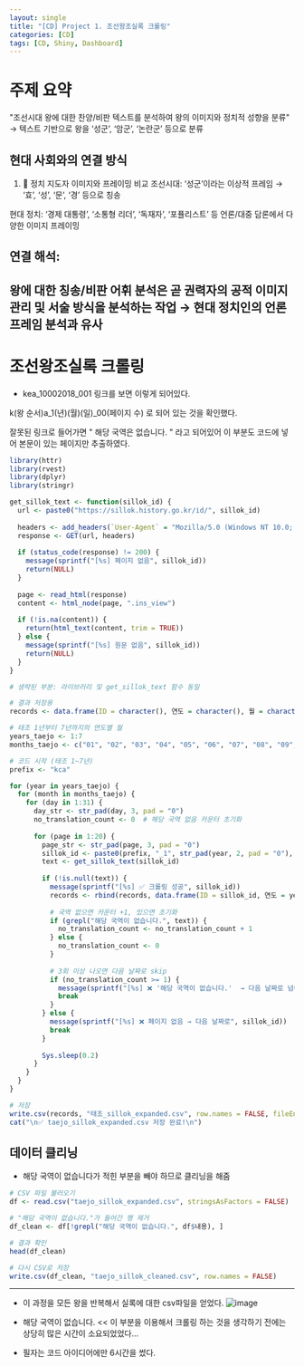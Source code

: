 ```yaml
---
layout: single
title: "[CD] Project 1. 조선왕조실록 크롤링"
categories: [CD]
tags: [CD, Shiny, Dashboard]
---
```

# 주제 요약
"조선시대 왕에 대한 찬양/비판 텍스트를 분석하여 왕의 이미지와 정치적 성향을 분류"
→ 텍스트 기반으로 왕을 ‘성군’, ‘암군’, ‘논란군’ 등으로 분류

## 현대 사회와의 연결 방식
1. 📢 정치 지도자 이미지와 프레이밍 비교
조선시대: ‘성군’이라는 이상적 프레임 → ‘효’, ‘성’, ‘문’, ‘경’ 등으로 칭송

현대 정치: ‘경제 대통령’, ‘소통형 리더’, ‘독재자’, ‘포퓰리스트’ 등 언론/대중 담론에서 다양한 이미지 프레이밍

## 연결 해석:
왕에 대한 칭송/비판 어휘 분석은 곧 권력자의 공적 이미지 관리 및 서술 방식을 분석하는 작업 → 현대 정치인의 언론 프레임 분석과 유사
---

# 조선왕조실록 크롤링 

+ kea_10002018_001
링크를 보면 이렇게 되어있다.

k(왕 순서)a_1(년)(월)(일)_00(페이지 수) 로 되어 있는 것을 확인했다.

잘못된 링크로 들어가면 " 해당 국역은 없습니다. " 라고 되어있어 이 부분도 코드에 넣어 본문이 있는 페이지만 추출하였다.

```R
library(httr)
library(rvest)
library(dplyr)
library(stringr)

get_sillok_text <- function(sillok_id) {
  url <- paste0("https://sillok.history.go.kr/id/", sillok_id)
  
  headers <- add_headers(`User-Agent` = "Mozilla/5.0 (Windows NT 10.0; Win64; x64)")
  response <- GET(url, headers)
  
  if (status_code(response) != 200) {
    message(sprintf("[%s] 페이지 없음", sillok_id))
    return(NULL)
  }
  
  page <- read_html(response)
  content <- html_node(page, ".ins_view")
  
  if (!is.na(content)) {
    return(html_text(content, trim = TRUE))
  } else {
    message(sprintf("[%s] 원문 없음", sillok_id))
    return(NULL)
  }
}

# 생략된 부분: 라이브러리 및 get_sillok_text 함수 동일

# 결과 저장용
records <- data.frame(ID = character(), 연도 = character(), 월 = character(), 일 = character(), 페이지 = character(), 내용 = character(), stringsAsFactors = FALSE)

# 태조 1년부터 7년까지의 연도별 월
years_taejo <- 1:7
months_taejo <- c("01", "02", "03", "04", "05", "06", "07", "08", "09", "10", "11", "12")

# 코드 시작 (태조 1~7년)
prefix <- "kca"

for (year in years_taejo) {
  for (month in months_taejo) {
    for (day in 1:31) {
      day_str <- str_pad(day, 3, pad = "0")
      no_translation_count <- 0  # 해당 국역 없음 카운터 초기화
      
      for (page in 1:20) {
        page_str <- str_pad(page, 3, pad = "0")
        sillok_id <- paste0(prefix, "_1", str_pad(year, 2, pad = "0"), month, day_str, "_", page_str)
        text <- get_sillok_text(sillok_id)
        
        if (!is.null(text)) {
          message(sprintf("[%s] ✅ 크롤링 성공", sillok_id))
          records <- rbind(records, data.frame(ID = sillok_id, 연도 = year, 월 = month, 일 = day_str, 페이지 = page_str, 내용 = text, stringsAsFactors = FALSE))
          
          # 국역 없으면 카운터 +1, 있으면 초기화
          if (grepl("해당 국역이 없습니다.", text)) {
            no_translation_count <- no_translation_count + 1
          } else {
            no_translation_count <- 0
          }
          
          # 3회 이상 나오면 다음 날짜로 skip
          if (no_translation_count >= 1) {
            message(sprintf("[%s] ❌ '해당 국역이 없습니다.'  → 다음 날짜로 넘어갑니다.", sillok_id))
            break
          }
        } else {
          message(sprintf("[%s] ❌ 페이지 없음 → 다음 날짜로", sillok_id))
          break
        }
        
        Sys.sleep(0.2)
      }
    }
  }
}

# 저장
write.csv(records, "태조_sillok_expanded.csv", row.names = FALSE, fileEncoding = "utf-8-sig")
cat("\n✅ taejo_sillok_expanded.csv 저장 완료!\n")
```

## 데이터 클리닝
+ 해당 국역이 없습니다가 적힌 부분을 빼야 하므로 클리닝을 해줌

```R
# CSV 파일 불러오기
df <- read.csv("taejo_sillok_expanded.csv", stringsAsFactors = FALSE)

# "해당 국역이 없습니다."가 들어간 행 제거
df_clean <- df[!grepl("해당 국역이 없습니다.", df$내용), ]

# 결과 확인
head(df_clean)

# 다시 CSV로 저장
write.csv(df_clean, "taejo_sillok_cleaned.csv", row.names = FALSE)
```


---

+ 이 과정을 모든 왕을 반복해서 실록에 대한 csv파일을 얻었다.
![image](https://github.com/user-attachments/assets/85329e25-de2a-4309-bfb0-f5b1c3e2ab01)

+ 해당 국역이 없습니다. << 이 부분을 이용해서 크롤링 하는 것을 생각하기 전에는 상당히 많은 시간이 소요되었었다...
+ 필자는 코드 아이디어에만 6시간을 썼다.
